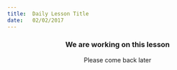```yaml
---
title:  Daily Lesson Title
date:   02/02/2017
---
```


### <center>We are working on this lesson</center>
<center>Please come back later</center>